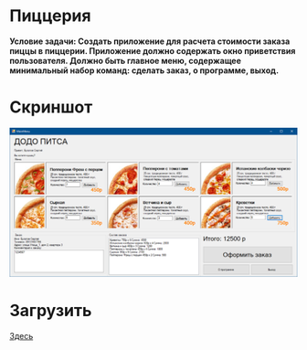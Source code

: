 # Пиццерия
<b>Условие задачи:  Создать приложение для расчета стоимости заказа пиццы в пиццерии. Приложение должно содержать окно приветствия пользователя. Должно быть главное меню, содержащее минимальный набор команд: сделать заказ, о программе, выход.</b> 
# Скриншот
<img src="https://github.com/rndn-labs/DODO-Pitsa/blob/master/assets/screen.png" alt="image" border="0"></img>
# Загрузить
<a href="https://github.com/rndn-labs/DODO-Pitsa/releases">Здесь</a>